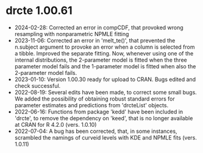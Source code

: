 # drcte 1.00.61
* 2024-02-28: Corrected an error in compCDF, that provoked wrong resampling with nonparametric NPMLE fitting
* 2023-11-06: Corrected an error in 'melt_te()', that prevented the n.subject argument to provoke an error when a column is selected from a tibble. Improved the separate fitting. Now, whenever using one of the internal distributions, the 2-parameter model is fitted when the three parameter model fails and the 1-parameter model is fitted when also the 2-parameter model fails.
* 2023-01-10: Version 1.00.30 ready for upload to CRAN. Bugs edited and check successful.
* 2022-08-19: Several edits have been made, to correct some small bugs. We added the possibility of obtaining robust standard errors for parameter estimates and predictions from 'drcteList' objects.
* 2022-06-16: Functions from package 'kedd' have been included in 'drcte', to remove the dependency on 'keed', that is no longer available at CRAN for R 4.2.0 (vers. 1.0.10)
* 2022-07-04: A bug has been corrected, that, in some instances, scrambled the namings of curveid levels with KDE and NPMLE fits (vers. 1.0.11)
